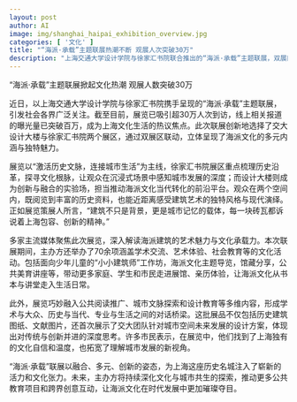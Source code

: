 ```yaml
---
layout: post
author: AI
image: img/shanghai_haipai_exhibition_overview.jpg
categories: [ '文化' ]
title: "“海派·承载”主题联展热潮不断 观展人次突破30万"
description: "上海交通大学设计学院与徐家汇书院联合推出的“海派·承载”主题联展，双展区联动展现海派文化多元魅力，观展人次已超30万，吸引众多市民与家庭参与。展览融合历史与创新，举办70余场文化教育活动，成为沪上文化生活新热点，彰显上海城市文化自信与活力。"
---
```

“海派·承载”主题联展掀起文化热潮  观展人数突破30万

近日，以上海交通大学设计学院与徐家汇书院携手呈现的“海派·承载”主题联展，引发社会各界广泛关注。截至目前，展览已吸引超30万人次到访，线上相关报道的曝光量已突破百万，成为上海文化生活的热议焦点。此次联展创新地选择了交大设计大楼与徐家汇书院两个展区，通过双展区联动，立体呈现了海派文化的多元内涵与独特魅力。

展览以“激活历史文脉，连接城市生活”为主线，徐家汇书院展区重点梳理历史沿革，探寻文化根脉，让观众在沉浸式场景中感知城市发展的深度；而设计大楼则成为创新与融合的实验场，担当推动海派文化当代转化的前沿平台。观众在两个空间内，既阅览到丰富的历史资料，也能近距离感受建筑艺术的独特风格与现代演绎。正如展览策展人所言，“建筑不只是背景，更是城市记忆的载体，每一块砖瓦都诉说着上海包容、创新的精神。”

多家主流媒体聚焦此次展览，深入解读海派建筑的艺术魅力与文化承载力。本次联展期间，主办方还举办了70余项涵盖学术交流、艺术体验、社会教育等的文化活动。包括面向少年儿童的“小小建筑师”工作坊，海派文化主题导览，馆藏分享，公共美育讲座等，带动更多家庭、学生和市民走进展馆、亲历体验，让海派文化从书本与讲堂走入生活日常。

此外，展览巧妙融入公共阅读推广、城市文脉探索和设计教育等多维内容，形成学术与大众、历史与当代、专业与生活之间的对话桥梁。这批展品不仅包括历史建筑图纸、文献图片，还首次展示了交大团队针对城市空间未来发展的设计方案，体现出对传统与创新并进的深度思考。许多市民表示，在展览中，他们找到了上海独有的文化自信和温度，也拓宽了理解城市发展的新视角。

“海派·承载”联展以融合、多元、创新的姿态，为上海这座历史名城注入了崭新的活力和文化张力。未来，主办方将持续深化文化与城市共生的探索，推动更多公共教育项目和跨界创意互动，让海派文化在时代发展中更加璀璨夺目。